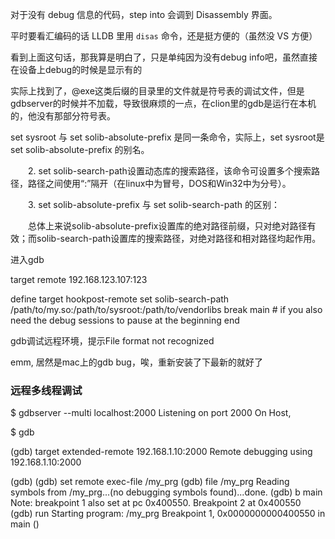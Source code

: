 对于没有 debug 信息的代码，step into 会调到 Disassembly 界面。

平时要看汇编码的话 LLDB 里用 `disas` 命令，还是挺方便的（虽然没 VS 方便）

看到上面这句话，那我算是明白了，只是单纯因为没有debug info吧，虽然直接在设备上debug的时候是显示有的

实际上找到了，@exe这类后缀的目录里的文件就是符号表的调试文件，但是gdbserver的时候并不加载，导致很麻烦的一点，在clion里的gdb是运行在本机的，他没有那部分符号表。


set sysroot 与 set solib-absolute-prefix 是同一条命令，实际上，set sysroot是set solib-absolute-prefix 的别名。

　　2. set solib-search-path设置动态库的搜索路径，该命令可设置多个搜索路径，路径之间使用“:”隔开（在linux中为冒号，DOS和Win32中为分号）。

　　3. set solib-absolute-prefix 与 set solib-search-path 的区别：

　　总体上来说solib-absolute-prefix设置库的绝对路径前缀，只对绝对路径有效；而solib-search-path设置库的搜索路径，对绝对路径和相对路径均起作用。

进入gdb

target remote 192.168.123.107:123




define target hookpost-remote
set solib-search-path /path/to/my.so:/path/to/sysroot:/path/to/vendorlibs
break main  # if you also need the debug sessions to pause at the beginning
end

gdb调试远程环境，提示File format not recognized

emm, 居然是mac上的gdb bug，唉，重新安装了下最新的就好了

### 远程多线程调试

$ gdbserver --multi localhost:2000
Listening on port 2000
On Host,

$ gdb

(gdb) target extended-remote 192.168.1.10:2000
Remote debugging using 192.168.1.10:2000

(gdb) (gdb) set remote exec-file /my_prg
(gdb) file /my_prg 
Reading symbols from /my_prg...(no debugging symbols found)...done.
(gdb) b main
Note: breakpoint 1 also set at pc 0x400550.
Breakpoint 2 at 0x400550
(gdb) run
Starting program: /my_prg
Breakpoint 1, 0x0000000000400550 in main ()

